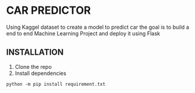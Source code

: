 # CAR PREDICTOR

Using Kaggel dataset to create a model to predict car
the goal is to build a end to end Machine Learning Project and deploy it using Flask

## INSTALLATION

1. Clone the repo
2. Install dependencies

```
python -m pip install requirement.txt

```
